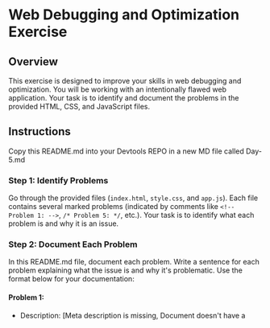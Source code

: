 # Web Debugging and Optimization Exercise

## Overview

This exercise is designed to improve your skills in web debugging and optimization. You will be working with an intentionally flawed web application. Your task is to identify and document the problems in the provided HTML, CSS, and JavaScript files.

## Instructions

Copy this README.md into your Devtools REPO in a new MD file called Day-5.md

### Step 1: Identify Problems

Go through the provided files (`index.html`, `style.css`, and `app.js`). Each file contains several marked problems (indicated by comments like `<!-- Problem 1: -->`, `/* Problem 5: */`, etc.). Your task is to identify what each problem is and why it is an issue.

### Step 2: Document Each Problem

In this README.md file, document each problem. Write a sentence for each problem explaining what the issue is and why it's problematic. Use the format below for your documentation:

#### Problem 1:

- Description: [Meta description is missing, Document doesn't have a <title> element]

 - Proposed Solution: Add meta and title in head section.

#### Problem 2:

- Description: [Image does not have explicit height set]
- Proposed Solution: set image height for better performance and possibly set to a smaller image size for better load time.

#### Problem 3:

- Description: [full jQuery library is being used for just one line of jQuery code, which hits performance due to a very big file size.]


#### Problem 4:
- Description: [for inline styling, in html file, 'inline-style' class is not defined/assosiated/CSS not being used.  ]
 - Proposed Solution: Class should be assigned to some element to apply Css.  
 - Css should all be in one place, preferably in CSS file.

#### Problem 5: use of Important will endup overwriting your intended styles and will cause issues with the look and design of the page.  H1 hex color value is not defined properly
- Proposed Solution: Use important only if actually needed for keeping styles from changing.

#### Problem 6: 3 unused classes have same properties
- Proposed Solution: For performance optimization properties can be defined to one class and used where ever needed, unless all classes are used seperately someehere.

#### Problem 7: #largeImage has width set to a high value which can be problematic for elements during page load on differrnt screen sizes, also affects page load time.

- Proposed Solution: Either define smaller value for width or put image in a container where container has a set size so when image loads inside the container it doesn't affect the size or placing of other elements.

#### Problem 8: selecting h2 by including too many selectors which can hit performance.
- Proposed Solution: h2 can be accessed directlly instead of adding other selectors to optimize performance, unless there is an absolute need for it.

#### Problem 8: for loop is updating innertext based upon asynchronous data which takes longer time to load/update.

#### Problem 9: 
#### Problem 10:


#### Problem 11: Only one jquery is being used to perform a function while its using a complete jquery library at the backend slowing down the performance.



### Step 4: Reflect


## Submission

---

This exercise is an opportunity to practice critical web development skills. Pay close attention to detail and think about how each issue affects the overall performance and user experience of the web application.